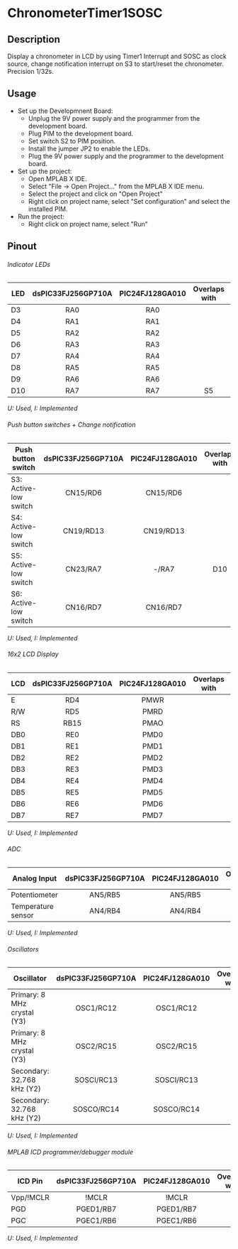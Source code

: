 # ChronometerTimer1SOSC
## Description
Display a chronometer in LCD by using Timer1 Interrupt and SOSC as clock source, change notification interrupt on S3 to start/reset the chronometer. Precision 1/32s.

## Usage
- Set up the Developmnent Board:
    - Unplug the 9V power supply and the programmer from the development board.
    - Plug PIM to the development board.
    - Set switch S2 to PIM position.
    - Install the jumper JP2 to enable the LEDs.
    - Plug the 9V power supply and the programmer to the development board.
- Set up the project:
    - Open MPLAB X IDE.
    - Select "File -> Open Project..." from the MPLAB X IDE menu.
    - Select the project and click on "Open Project"
    - Right click on project name, select "Set configuration" and select the installed PIM.
- Run the project:
    - Right click on project name, select "Run"

## Pinout
###### Indicator LEDs
| LED | dsPIC33FJ256GP710A | PIC24FJ128GA010 | Overlaps with | U   | I   |
| --- | :----------------: | :-------------: | :-----------: | :-: | :-: |
| D3  | RA0                | RA0             |               |     | x   |
| D4  | RA1                | RA1             |               |     | x   |
| D5  | RA2                | RA2             |               |     | x   |
| D6  | RA3                | RA3             |               |     | x   |
| D7  | RA4                | RA4             |               |     | x   |
| D8  | RA5                | RA5             |               |     | x   |
| D9  | RA6                | RA6             |               | x   | x   |
| D10 | RA7                | RA7             | S5            | x   | x   |

*U: Used, I: Implemented*

###### Push button switches + Change notification
| Push button switch    | dsPIC33FJ256GP710A | PIC24FJ128GA010 | Overlaps with | U   | I   |
| --------------------- | :----------------: | :-------------: | :-----------: | :-: | :-: |
| S3: Active-low switch | CN15/RD6           | CN15/RD6        |               | x   | x   |
| S4: Active-low switch | CN19/RD13          | CN19/RD13       |               |     | x   |
| S5: Active-low switch | CN23/RA7           | -/RA7           | D10           |     | x/- |
| S6: Active-low switch | CN16/RD7           | CN16/RD7        |               |     | x   |

*U: Used, I: Implemented*
###### 16x2 LCD Display
| LCD | dsPIC33FJ256GP710A | PIC24FJ128GA010 | Overlaps with | U   | I   |
| --- | :----------------: | :-------------: | :-----------: | :-: | :-: |
| E   | RD4                | PMWR            |               | x   | x   |
| R/W | RD5                | PMRD            |               | x   | x   |
| RS  | RB15               | PMAO            |               | x   | x   |
| DB0 | RE0                | PMD0            |               | x   | x   |
| DB1 | RE1                | PMD1            |               | x   | x   |
| DB2 | RE2                | PMD2            |               | x   | x   |
| DB3 | RE3                | PMD3            |               | x   | x   |
| DB4 | RE4                | PMD4            |               | x   | x   |
| DB5 | RE5                | PMD5            |               | x   | x   |
| DB6 | RE6                | PMD6            |               | x   | x   |
| DB7 | RE7                | PMD7            |               | x   | x   |

*U: Used, I: Implemented*

###### ADC
| Analog Input       | dsPIC33FJ256GP710A | PIC24FJ128GA010 | Overlaps with | U   | I   |
| ------------------ | :----------------: | :-------------: | :-----------: | :-: | :-: |
| Potentiometer      | AN5/RB5            | AN5/RB5         |               |     |     |
| Temperature sensor | AN4/RB4            | AN4/RB4         |               |     |     |

*U: Used, I: Implemented*

###### Oscillators
| Oscillator                  | dsPIC33FJ256GP710A | PIC24FJ128GA010 | Overlaps with | U   | I   |
| --------------------------- | :----------------: | :-------------: | :-----------: | :-: | :-: |
| Primary: 8 MHz crystal (Y3) | OSC1/RC12          | OSC1/RC12       |               | x   | x   |
| Primary: 8 MHz crystal (Y3) | OSC2/RC15          | OSC2/RC15       |               | x   | x   |
| Secondary: 32.768 kHz (Y2)  | SOSCI/RC13         | SOSCI/RC13      |               | x   | x   |
| Secondary: 32.768 kHz (Y2)  | SOSCO/RC14         | SOSCO/RC14      |               | x   | x   |

*U: Used, I: Implemented*

###### MPLAB ICD programmer/debugger module
| ICD Pin   | dsPIC33FJ256GP710A | PIC24FJ128GA010 | Overlaps with | U   | I   |
| --------- | :----------------: | :-------------: | :-----------: | :-: | :-: |
| Vpp/!MCLR | !MCLR              | !MCLR           |               | x   | x   |
| PGD       | PGED1/RB7          | PGED1/RB7       |               | x   | x   |
| PGC       | PGEC1/RB6          | PGEC1/RB6       |               | x   | x   |

*U: Used, I: Implemented*
